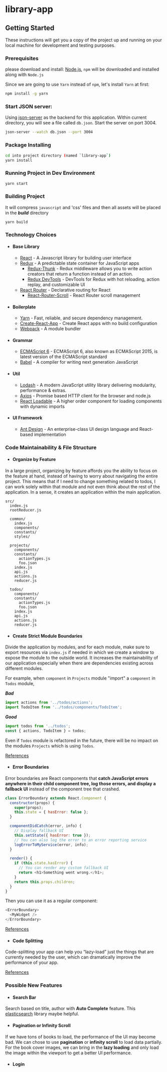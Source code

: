 # library-app

## Getting Started

These instructions will get you a copy of the project up and running on your local machine for development and testing purposes.

### Prerequisites

please download and install:
[Node.js](https://nodejs.org/en/download/),
`npm` will be downloaded and installed along with `Node.js`

Since we are going to use `Yarn` instead of `npm`, let's install `Yarn` at first:

```sh
npm install -g yarn
```

### Start JSON server:
Using [json-server](https://github.com/typicode/json-server) as the backend for this application. Within current directory, you will see a file called `db.json`. Start the server on port 3004.

```sh
json-server --watch db.json --port 3004
```


### Package Installing

```sh
cd into project directory (named `library-app`)
yarn install
```

### Running Project in Dev Environment

```sh
yarn start
```

### Building Project

It will compress `javascript` and 'css' files and then all assets will be placed in the _**build**_ directory

```
yarn build
```

### Technology Choices

* #### Base Library
  * [React](https://facebook.github.io/react/) - A Javascript library for building user interface
  * [Redux](redux.js.org/) - A predictable state container for JavaScript apps
     * [Redux-Thunk](https://github.com/reduxjs/redux-thunk) - Redux middleware allows you to write action creators that return a function instead of an action.
     * [Redux DevTools](https://github.com/gaearon/redux-devtools) - DevTools for Redux with hot reloading, action replay, and customizable UI
  * [React Router](https://github.com/ReactTraining/react-router) - Declarative routing for React
     * [React-Router-Scroll](https://github.com/taion/react-router-scroll) - React Router scroll management

* #### Boilerplate
  * [Yarn](https://yarnpkg.com/en/) - Fast, reliable, and secure dependency management.
  * [Create-React-App](https://github.com/facebookincubator/create-react-app) - Create React apps with no build configuration
  * [Webpack](https://webpack.github.io/) - A module bundler

* #### Grammar
  * [ECMAScript 6](https://github.com/lukehoban/es6features) - ECMAScript 6, also known as ECMAScript 2015, is latest version of the ECMAScript standard
  * [Babel](https://babeljs.io/) - A compiler for writing next generation JavaScript

* #### Util
  * [Lodash](https://lodash.com/) - A modern JavaScript utility library delivering modularity, performance & extras.
  * [Axios](https://github.com/axios/axios) - Promise based HTTP client for the browser and node.js
  * [React Loadable](https://github.com/jamiebuilds/react-loadable) - A higher order component for loading components with dynamic imports

* #### UI Framework
  * [Ant Design](https://ant.design/) - An enterprise-class UI design language and React-based implementation
  

### Code Maintainability & File Structure
* #### Organize by Feature
In a large project, organizing by feature affords you the ability to focus on the feature at hand, instead of having to worry about navigating the entire project. This means that if I need to change something related to todos, I can work solely within that module and not even think about the rest of the application. In a sense, it creates an application within the main application.

```
src/
  index.js
  rootReducer.js

  common/
    index.js
    components/
    constants/
    styles/

  projects/
    components/
    constants/
      actionTypes.js
      foo.json
    index.js
    api.js
    actions.js
    reducer.js

  todos/
    components/
    constants/
      actionTypes.js
      foo.json
    index.js
    api.js
    actions.js
    reducer.js
```

* #### Create Strict Module Boundaries
Divide the application by modules, and for each module, make sure to export resources via `index.js` if needed in which we create a window to expose the module to the outside world.
It increases the maintainability of our application especially when there are dependencies existing across different modules.

For example, when `component` in `Projects` module "import" a `component` in `Todos` module,

***Bad***

``` javascript
import actions from '../todos/actions';
import TodoItem from '../todos/components/TodoItem';
```

***Good***

```javascript
import todos from '../todos';
const { actions, TodoItem } = todos;
```

Even if `Todos` module is refactored in the future, there will be no impact on the modules `Projects` which is using `Todos`.

[References](https://jaysoo.ca/2016/02/28/organizing-redux-application/)

* #### Error Boundaries

Error boundaries are React components that **catch JavaScript errors anywhere in their child component tree, log those errors, and display a fallback UI** instead of the component tree that crashed.

```javascript
class ErrorBoundary extends React.Component {
  constructor(props) {
    super(props);
    this.state = { hasError: false };
  }

  componentDidCatch(error, info) {
    // Display fallback UI
    this.setState({ hasError: true });
    // You can also log the error to an error reporting service
    logErrorToMyService(error, info);
  }

  render() {
    if (this.state.hasError) {
      // You can render any custom fallback UI
      return <h1>Something went wrong.</h1>;
    }
    return this.props.children;
  }
}
```

Then you can use it as a regular component:

```javascript
<ErrorBoundary>
  <MyWidget />
</ErrorBoundary>
```

[References](https://reactjs.org/docs/error-boundaries.html)

* #### Code Splitting
Code-splitting your app can help you “lazy-load” just the things that are currently needed by the user, which can dramatically improve the performance of your app.

[References](https://reactjs.org/docs/code-splitting.html)


### Possible New Features
* #### Search Bar
Search based on title, author with **Auto Complete** feature. This [elasticsearch](https://github.com/elastic/elasticsearch) library maybe helpful.

* #### Pagination or Infinity Scroll
If we have tons of books to load, the performance of the UI may become bad. We can chose to use **pagination** or **infinity scroll** to load data partially. For the book cover images, we can bring in the **lazy loading** and only load the image within the viewport to get a better UI performance.

* #### Login
